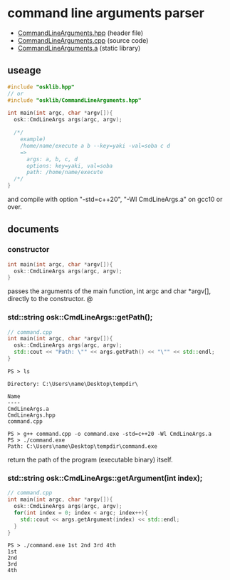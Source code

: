 # command line arguments parser

- [CommandLineArguments.hpp](./CommandLineArguments.hpp) (header file)
- [CommandLineArguments.cpp](./CommandLineArguments.cpp) (source code)
- [CommandLineArguments.a](./CommandLineArguments.a) (static library)

## useage
```cpp
#include "osklib.hpp"
// or
#include "osklib/CommandLineArguments.hpp"

int main(int argc, char *argv[]){
  osk::CmdLineArgs args(argc, argv);

  /*/
    example)
    /home/name/execute a b --key=yaki -val=soba c d
    =>
      args: a, b, c, d
      options: key=yaki, val=soba
      path: /home/name/execute
  /*/
}
```
and compile with option "-std=c++20", "-Wl CmdLineArgs.a" on gcc10 or over.

## documents

### constructor
```cpp
int main(int argc, char *argv[]){
  osk::CmdLineArgs args(argc, argv);
}
```
passes the arguments of the main function, int argc and char *argv[], directly to the constructor.
@
### std::string osk::CmdLineArgs::getPath();
```cpp
// command.cpp
int main(int argc, char *argv[]){
  osk::CmdLineArgs args(argc, argv);
  std::cout << "Path: \"" << args.getPath() << "\"" << std::endl;
}
```
```
PS > ls

Directory: C:\Users\name\Desktop\tempdir\

Name
----
CmdLineArgs.a
CmdLineArgs.hpp
command.cpp

PS > g++ command.cpp -o command.exe -std=c++20 -Wl CmdLineArgs.a
PS > ./command.exe
Path: C:\Users\name\Desktop\tempdir\command.exe
```
return the path of the program (executable binary) itself.

### std::string osk::CmdLineArgs::getArgument(int index);
```cpp
// command.cpp
int main(int argc, char *argv[]){
  osk::CmdLineArgs args(argc, argv);
  for(int index = 0; index < argc; index++){
    std::cout << args.getArgument(index) << std::endl;
  }
}
```
```
PS > ./command.exe 1st 2nd 3rd 4th
1st
2nd
3rd
4th
```
